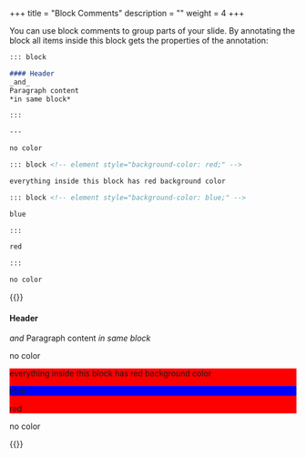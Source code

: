+++
title = "Block Comments"
description = ""
weight = 4
+++

You can use block comments to group parts of your slide. By annotating the block all items inside this block gets the properties of the annotation:

```md
::: block

#### Header
_and_
Paragraph content
*in same block*

:::

---

no color

::: block <!-- element style="background-color: red;" -->

everything inside this block has red background color

::: block <!-- element style="background-color: blue;" -->

blue

:::

red

:::

no color
```

{{<revealhtml theme="black" progress="true" controls="true">}}

<section><div class="block">

<h4 id="header">Header</h4>
<p><em>and</em>
Paragraph content
<em>in same block</em></p>
</div>
</section>

<section><p>no color</p>
<div class="block" style="background-color: red;"> <!-- -->

<p>everything inside this block has red background color</p>
<div class="block" style="background-color: blue;"> <!-- -->

<p>blue</p>
</div>

<p>red</p>
</div>

<p>no color</p>
</section>

{{</revealhtml>}}
